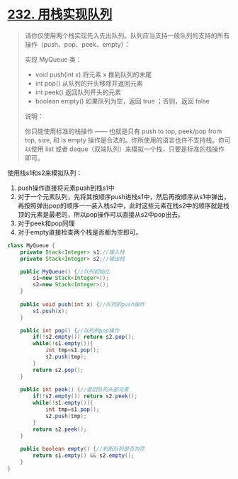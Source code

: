 # [232. 用栈实现队列](https://leetcode-cn.com/problems/implement-queue-using-stacks/)



>请你仅使用两个栈实现先入先出队列。队列应当支持一般队列的支持的所有操作（push、pop、peek、empty）：
>
>实现 MyQueue 类：
>
>- void push(int x) 将元素 x 推到队列的末尾
>- int pop() 从队列的开头移除并返回元素
>- int peek() 返回队列开头的元素
>- boolean empty() 如果队列为空，返回 true ；否则，返回 false
>
>
>说明：
>
>你只能使用标准的栈操作 —— 也就是只有 push to top, peek/pop from top, size, 和 is empty 操作是合法的。你所使用的语言也许不支持栈。你可以使用 list 或者 deque（双端队列）来模拟一个栈，只要是标准的栈操作即可。
>

使用栈s1和s2来模拟队列：

1. push操作直接将元素push到栈s1中
2. 对于一个元素队列，先将其按顺序push进栈s1中，然后再按顺序从s1中弹出，再按照弹出pop的顺序一一装入栈s2中，此时这些元素在栈s2中的顺序就是栈顶的元素是最老的，所以pop操作可以直接从s2中pop出去。
3. 对于peek和pop同理
4. 对于empty直接检查两个栈是否都为空即可。

~~~java
class MyQueue {
    private Stack<Integer> s1;//输入栈
    private Stack<Integer> s2;//输出栈

    public MyQueue() {//队列初始化
        s1=new Stack<Integer>();
        s2=new Stack<Integer>();
    }
    
    public void push(int x) {//队列的push操作
        s1.push(x);
    }

    public int pop() {//队列的pop操作
        if(!s2.empty()) return s2.pop();
        while(!s1.empty()){
            int tmp=s1.pop();
            s2.push(tmp);
        }
        return s2.pop();
    }
    
    public int peek() {//返回队列头部元素
        if(!s2.empty()) return s2.peek();
        while(!s1.empty()){
            int tmp=s1.pop();
            s2.push(tmp);
        }
        return s2.peek();
    }
    
    public boolean empty() {//判断队列是否为空
        return s1.empty() && s2.empty();
    }
}
~~~